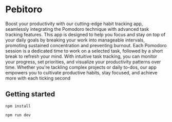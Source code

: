 # Pebitoro

Boost your productivity with our cutting-edge habit tracking app, seamlessly integrating the Pomodoro technique with advanced task tracking features. This app is designed to help you focus and stay on top of your daily goals by breaking your work into manageable intervals, promoting sustained concentration and preventing burnout. Each Pomodoro session is a dedicated time to work on a selected task, followed by a short break to refresh your mind. With intuitive task tracking, you can monitor your progress, set priorities, and visualize your productivity patterns over time. Whether you're tackling complex projects or daily to-dos, our app empowers you to cultivate productive habits, stay focused, and achieve more with each ticking second

## Getting started

```
npm install
```

```
npm run dev
```

